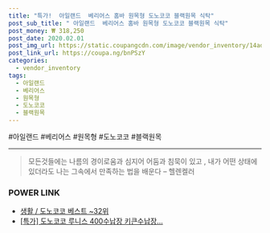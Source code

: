 ```yaml
--- 
title: "특가!  아일랜드  베리어스 홈바 원목형 도노코코 블랙원목 식탁" 
post_sub_title: " 아일랜드  베리어스 홈바 원목형 도노코코 블랙원목 식탁" 
post_money: ₩ 318,250 
post_date: 2020.02.01 
post_img_url: https://static.coupangcdn.com/image/vendor_inventory/14ad/9e8b85ddfbac4d7ce7c822061523fa95cf41c3e18e2bcbd63dfd3b19787f.jpg 
post_link_url: https://coupa.ng/bnPSzY 
categories: 
  - vendor_inventory 
tags: 
  - 아일랜드 
  - 베리어스 
  - 원목형 
  - 도노코코 
  - 블랙원목 
--- 
```

  #아일랜드 #베리어스 #원목형 #도노코코 #블랙원목 
<hr> 

> 모든것들에는 나름의 경이로움과 심지어 어둠과 침묵이 있고 , 내가 어떤 상태에 있더라도 나는 그속에서 만족하는 법을 배운다 – 헬렌켈러 


### POWER LINK

* <a href="https://blog.naver.com/santokki14/221792778309" target="_blank">생활 / 도노코코 베스트 ~32위</a>
* <a href="https://blog.naver.com/sakai111/221792845475" target="_blank">[특가] 도노코코 루니스 400수납장 키큰수납장...</a>
